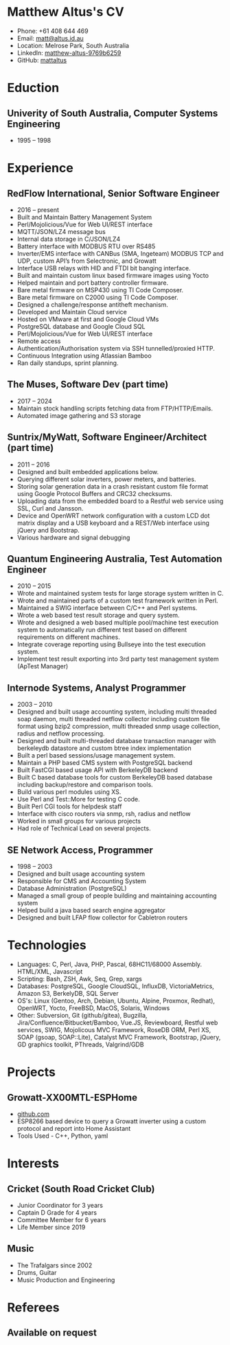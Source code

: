 # Matthew Altus's CV

- Phone: +61 408 644 469
- Email: [matt@altus.id.au](mailto:matt@altus.id.au)
- Location: Melrose Park, South Australia
- LinkedIn: [matthew-altus-9769b6259](https://linkedin.com/in/matthew-altus-9769b6259)
- GitHub: [mattaltus](https://github.com/mattaltus)


# Eduction

## Univerity of South Australia, Computer Systems Engineering

- 1995 – 1998

# Experience

## RedFlow International, Senior Software Engineer

- 2016 – present
- Built and Maintain Battery Management System
- Perl/Mojolicious/Vue for Web UI/REST interface
- MQTT/JSON/LZ4 message bus
- Internal data storage in C/JSON/LZ4
- Battery interface with MODBUS RTU over RS485
- Inverter/EMS interface with CANBus (SMA, Ingeteam) MODBUS TCP and UDP, custom API’s from Selectronic, and Growatt
- Interface USB relays with HID and FTDI bit banging interface.
- Built and maintain custom linux based firmware images using Yocto
- Helped maintain and port battery controller firmware.
- Bare metal firmware on MSP430 using TI Code Composer.
- Bare metal firmware on C2000 using TI Code Composer.
- Designed a challenge/response antitheft mechanism.
- Developed and Maintain Cloud service
- Hosted on VMware at first and Google Cloud VMs
- PostgreSQL database and Google Cloud SQL
- Perl/Mojolicious/Vue for Web UI/REST interface
- Remote access
- Authentication/Authorisation system via SSH tunnelled/proxied HTTP.
- Continuous Integration using Atlassian Bamboo
- Ran daily standups, sprint planning.

## The Muses, Software Dev (part time)

- 2017 – 2024
- Maintain stock handling scripts fetching data from FTP/HTTP/Emails.
- Automated image gathering and S3 storage

## Suntrix/MyWatt, Software Engineer/Architect (part time)

- 2011 – 2016
- Designed and built embedded applications below.
- Querying different solar inverters, power meters, and batteries.
- Storing solar generation data in a crash resistant custom file format using Google Protocol Buffers and CRC32 checksums.
- Uploading data from the embedded board to a Restful web service using SSL, Curl and Jansson.
- Device and OpenWRT network configuration with a custom LCD dot matrix display and a USB keyboard and a REST/Web interface using jQuery and Bootstrap.
- Various hardware and signal debugging

## Quantum Engineering Australia, Test Automation Engineer

- 2010 – 2015
- Wrote and maintained system tests for large storage system written in C.
- Wrote and maintained parts of a custom test framework written in Perl.
- Maintained a SWIG interface between C/C++ and Perl systems.
- Wrote a web based test result storage and query system.
- Wrote and designed a web based multiple pool/machine test execution system to automatically run different test based on different requirements on different machines.
- Integrate coverage reporting using Bullseye into the test execution system.
- Implement test result exporting into 3rd party test management system (ApTest Manager)

## Internode Systems, Analyst Programmer

- 2003 – 2010
- Designed and built usage accounting system, including multi threaded soap daemon, multi threaded netflow collector including custom file format using bzip2 compression, multi threaded snmp usage collection, radius and netflow processing.
- Designed and built multi-threaded database transaction manager with berkeleydb datastore and custom btree index implementation
- Built a perl based sessions/usage management system.
- Maintain a PHP based CMS system with PostgreSQL backend
- Built FastCGI based usage API with BerkeleyDB backend
- Built C based database tools for custom BerkeleyDB based database including backup/restore and comparison tools.
- Build various perl modules using XS.
- Use Perl and Test::More for testing C code.
- Built Perl CGI tools for helpdesk staff
- Interface with cisco routers via snmp, rsh, radius and netflow
- Worked in small groups for various projects
- Had role of Technical Lead on several projects.

## SE Network Access, Programmer

- 1998 – 2003
- Designed and built usage accounting system
- Responsible for CMS and Accounting System
- Database Administration (PostgreSQL)
- Managed a small group of people building and maintaining accounting system
- Helped build a java based search engine aggregator
- Designed and built LFAP flow collector for Cabletron routers

# Technologies

- Languages: C, Perl, Java, PHP, Pascal, 68HC11/68000 Assembly. HTML/XML, Javascript
- Scripting: Bash, ZSH, Awk, Seq, Grep, xargs
- Databases: PostgreSQL, Google CloudSQL, InfluxDB, VictoriaMetrics, Amazon S3, BerkelyDB, SQL Server
- OS's: Linux (Gentoo, Arch, Debian, Ubuntu, Alpine, Proxmox, Redhat), OpenWRT, Yocto, FreeBSD, MacOS, Solaris, Windows
- Other: Subversion, Git (github/gitea), Bugzilla, Jira/Confluence/Bitbucket/Bamboo, Vue.JS, Reviewboard, Restful web services, SWIG, Mojolicous MVC Framework, RoseDB ORM, Perl XS, SOAP (gsoap, SOAP::Lite), Catalyst MVC Framework, Bootstrap, jQuery, GD graphics toolkit, PThreads, Valgrind/GDB
# Projects

## Growatt-XX00MTL-ESPHome

- [github.com](https://github.com/mattaltus/growatt-XX00MTL-esphome)
- ESP8266 based device to query a Growatt inverter using a custom protocol and report into Home Assistant
- Tools Used - C++, Python, yaml

# Interests

## Cricket (South Road Cricket Club)

- Junior Coordinator for 3 years
- Captain D Grade for 4 years
- Committee Member for 6 years
- Life Member since 2019

## Music

- The Trafalgars since 2002
- Drums, Guitar
- Music Production and Engineering

# Referees

## Available on request


